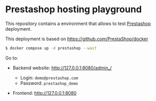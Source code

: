 # Prestashop hosting playground

This repository contains a environment that allows to test [Prestashop](https://github.com/PrestaShop/PrestaShop) deployment.

This deployment is based on https://github.com/PrestaShop/docker

```sh
$ docker compose up -d prestashop --wait
```

Go to:

- Backend website: <http://127.0.0.1:8080/admin_/>
  - Login: `demo@prestashop.com`
  - Password: `prestashop_demo`

- Frontend: <http://127.0.0.1:8080>
